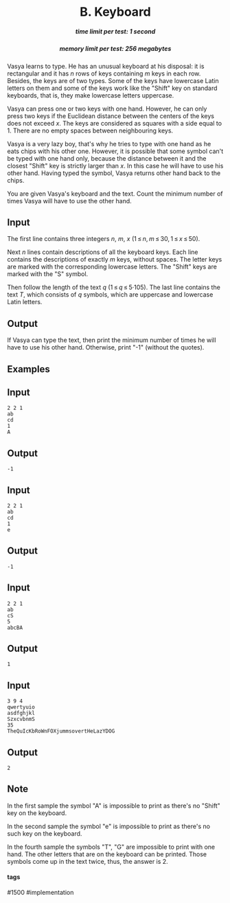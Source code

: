 <h1 style='text-align: center;'> B. Keyboard</h1>

<h5 style='text-align: center;'>time limit per test: 1 second</h5>
<h5 style='text-align: center;'>memory limit per test: 256 megabytes</h5>

Vasya learns to type. He has an unusual keyboard at his disposal: it is rectangular and it has *n* rows of keys containing *m* keys in each row. Besides, the keys are of two types. Some of the keys have lowercase Latin letters on them and some of the keys work like the "Shift" key on standard keyboards, that is, they make lowercase letters uppercase.

Vasya can press one or two keys with one hand. However, he can only press two keys if the Euclidean distance between the centers of the keys does not exceed *x*. The keys are considered as squares with a side equal to 1. There are no empty spaces between neighbouring keys.

Vasya is a very lazy boy, that's why he tries to type with one hand as he eats chips with his other one. However, it is possible that some symbol can't be typed with one hand only, because the distance between it and the closest "Shift" key is strictly larger than *x*. In this case he will have to use his other hand. Having typed the symbol, Vasya returns other hand back to the chips.

You are given Vasya's keyboard and the text. Count the minimum number of times Vasya will have to use the other hand.

## Input

The first line contains three integers *n*, *m*, *x* (1 ≤ *n*, *m* ≤ 30, 1 ≤ *x* ≤ 50).

Next *n* lines contain descriptions of all the keyboard keys. Each line contains the descriptions of exactly *m* keys, without spaces. The letter keys are marked with the corresponding lowercase letters. The "Shift" keys are marked with the "S" symbol. 

Then follow the length of the text *q* (1 ≤ *q* ≤ 5·105). The last line contains the text *T*, which consists of *q* symbols, which are uppercase and lowercase Latin letters.

## Output

If Vasya can type the text, then print the minimum number of times he will have to use his other hand. Otherwise, print "-1" (without the quotes).

## Examples

## Input


```
2 2 1  
ab  
cd  
1  
A  

```
## Output


```
-1  

```
## Input


```
2 2 1  
ab  
cd  
1  
e  

```
## Output


```
-1  

```
## Input


```
2 2 1  
ab  
cS  
5  
abcBA  

```
## Output


```
1  

```
## Input


```
3 9 4  
qwertyuio  
asdfghjkl  
SzxcvbnmS  
35  
TheQuIcKbRoWnFOXjummsovertHeLazYDOG  

```
## Output


```
2  

```
## Note

In the first sample the symbol "A" is impossible to print as there's no "Shift" key on the keyboard.

In the second sample the symbol "e" is impossible to print as there's no such key on the keyboard.

In the fourth sample the symbols "T", "G" are impossible to print with one hand. The other letters that are on the keyboard can be printed. Those symbols come up in the text twice, thus, the answer is 2.



#### tags 

#1500 #implementation 